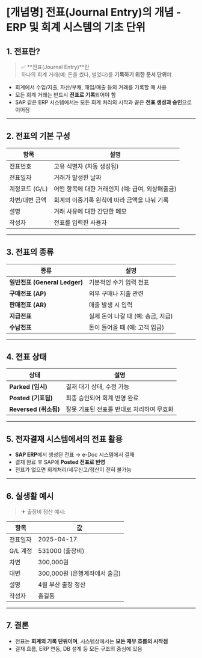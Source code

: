 # [개념명] 전표(Journal Entry)의 개념 - ERP 및 회계 시스템의 기초 단위

## 1. 전표란?

> ✅ **전표(Journal Entry)**란  
하나의 회계 거래(예: 돈을 썼다, 벌었다)를 **기록하기 위한 문서 단위**야.

- 회계에서 수입/지출, 자산/부채, 매입/매출 등의 거래를 기록할 때 사용
- 모든 회계 거래는 반드시 **전표로 기록**되어야 함
- SAP 같은 ERP 시스템에서는 모든 회계 처리의 시작과 끝은 **전표 생성과 승인**으로 이어짐

---

## 2. 전표의 기본 구성

| 항목 | 설명 |
|------|------|
| 전표번호 | 고유 식별자 (자동 생성됨) |
| 전표일자 | 거래가 발생한 날짜 |
| 계정코드 (G/L) | 어떤 항목에 대한 거래인지 (예: 급여, 외상매출금) |
| 차변/대변 금액 | 회계의 이중기록 원칙에 따라 금액을 나눠 기록 |
| 설명 | 거래 사유에 대한 간단한 메모 |
| 작성자 | 전표를 입력한 사용자 |

---

## 3. 전표의 종류

| 종류 | 설명 |
|------|------|
| **일반전표 (General Ledger)** | 기본적인 수기 입력 전표 |
| **구매전표 (AP)** | 외부 구매나 지출 관련 |
| **판매전표 (AR)** | 매출 발생 시 입력 |
| **지급전표** | 실제 돈이 나갈 때 (예: 송금, 지급) |
| **수납전표** | 돈이 들어올 때 (예: 고객 입금) |

---

## 4. 전표 상태

| 상태 | 설명 |
|------|------|
| **Parked (임시)** | 결재 대기 상태, 수정 가능 |
| **Posted (기표됨)** | 최종 승인되어 회계 반영 완료 |
| **Reversed (취소됨)** | 잘못 기표된 전표를 반대로 처리하여 무효화 |

---

## 5. 전자결재 시스템에서의 전표 활용

- **SAP ERP**에서 생성된 전표 → e-Doc 시스템에서 결재
- 결재 완료 후 SAP에 **Posted 전표로 반영**
- 전표가 없으면 회계처리/세무신고/정산이 전혀 불가능

---

## 6. 실생활 예시

> ✈ 출장비 정산 예시:

| 항목 | 값 |
|------|----|
| 전표일자 | 2025-04-17 |
| G/L 계정 | 531000 (출장비) |
| 차변 | 300,000원 |
| 대변 | 300,000원 (은행계좌에서 출금) |
| 설명 | 4월 부산 출장 정산 |
| 작성자 | 홍길동 |

---

## 7. 결론

- 전표는 **회계의 기록 단위이며**, 시스템상에서는 **모든 재무 흐름의 시작점**
- 결재 흐름, ERP 연동, DB 설계 등 모든 구조의 중심에 있음
